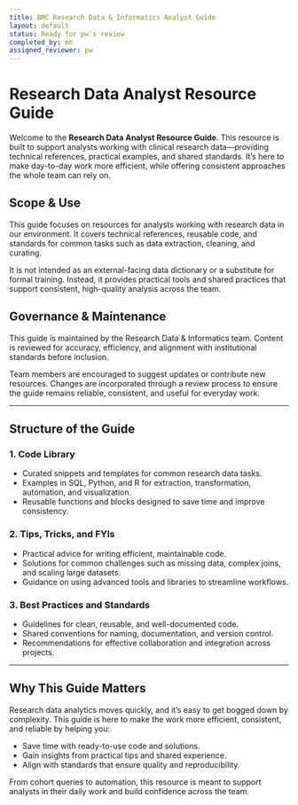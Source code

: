 ```yaml
---
title: BMC Research Data & Informatics Analyst Guide
layout: default
status: Ready for pw's review
completed_by: mh
assigned_reviewer: pw
---
```

# **Research Data Analyst Resource Guide**

Welcome to the **Research Data Analyst Resource Guide**. This resource is built to support analysts working with clinical research data—providing technical references, practical examples, and shared standards. It’s here to make day-to-day work more efficient, while offering consistent approaches the whole team can rely on.

## Scope & Use

This guide focuses on resources for analysts working with research data in our environment. It covers technical references, reusable code, and standards for common tasks such as data extraction, cleaning, and curating.  

It is not intended as an external-facing data dictionary or a substitute for formal training. Instead, it provides practical tools and shared practices that support consistent, high-quality analysis across the team.

## Governance & Maintenance

This guide is maintained by the Research Data & Informatics team. Content is reviewed for accuracy, efficiency, and alignment with institutional standards before inclusion.  

Team members are encouraged to suggest updates or contribute new resources. Changes are incorporated through a review process to ensure the guide remains reliable, consistent, and useful for everyday work.

---
## Structure of the Guide

### 1. Code Library
- Curated snippets and templates for common research data tasks.  
- Examples in SQL, Python, and R for extraction, transformation, automation, and visualization.  
- Reusable functions and blocks designed to save time and improve consistency.  

### 2. Tips, Tricks, and FYIs
- Practical advice for writing efficient, maintainable code.  
- Solutions for common challenges such as missing data, complex joins, and scaling large datasets.  
- Guidance on using advanced tools and libraries to streamline workflows.  

### 3. Best Practices and Standards
- Guidelines for clean, reusable, and well-documented code.  
- Shared conventions for naming, documentation, and version control.  
- Recommendations for effective collaboration and integration across projects.  


---
## Why This Guide Matters

Research data analytics moves quickly, and it’s easy to get bogged down by complexity. This guide is here to make the work more efficient, consistent, and reliable by helping you:

- Save time with ready-to-use code and solutions.  
- Gain insights from practical tips and shared experience.  
- Align with standards that ensure quality and reproducibility.  

From cohort queries to automation, this resource is meant to support analysts in their daily work and build confidence across the team.
